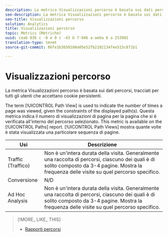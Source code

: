 ```yaml
---
description: La metrica Visualizzazioni percorso è basata sui dati percorsi, tracciati per tutti gli utenti che accettano cookie persistenti.
seo-description: La metrica Visualizzazioni percorso è basata sui dati percorsi, tracciati per tutti gli utenti che accettano cookie persistenti.
seo-title: Visualizzazioni percorso
solution: Analytics
title: Visualizzazioni percorso
topic: Metrics (Metriche)
uuid: ceab 036 c -8 e 0 c -43 b 7-946 a-aeba 6 a 253982
translation-type: tm+mt
source-git-commit: 86fe1b3650100a05e52fb2102134fee515c871b1

---
```



# Visualizzazioni percorso

La metrica Visualizzazioni percorso è basata sui dati percorsi, tracciati per tutti gli utenti che accettano cookie persistenti.

The term [!UICONTROL Path View] is used to indicate the number of times a page was viewed, given the constraints of the displayed path(s). Questa metrica indica il numero di visualizzazioni di pagina per la pagina che si è verificata all'interno del percorso selezionato. This metric is available on the [!UICONTROL Paths] report. [!UICONTROL Path Views] mostra quante volte è stata visualizzata una particolare sequenza di pagine.

| Usi | Descrizione |
|---|---|
| Traffic (Traffico) | Non è un'intera durata della visita. Generalmente una raccolta di percorsi, ciascuno dei quali è di solito composto da 3-4 pagine. Mostra la frequenza delle visite su quel percorso specifico. |
| Conversione   | N/D |
| Ad Hoc Analysis | Non è un'intera durata della visita. Generalmente una raccolta di percorsi, ciascuno dei quali è di solito composto da 3-4 pagine. Mostra la frequenza delle visite su quel percorso specifico. |

>[!MORE_ LIKE_ THIS]
>
>* [Rapporti percorsi](/help/components/c-variables/dimensionslist/reports-paths.md)

